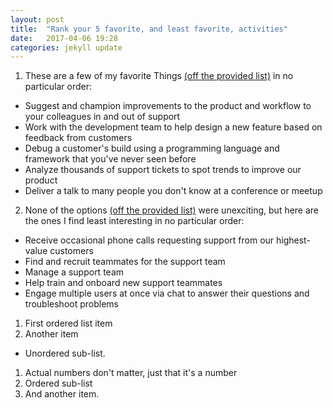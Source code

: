 ```yaml
---
layout: post
title:  "Rank your 5 favorite, and least favorite, activities"
date:   2017-04-06 19:28
categories: jekyll update
---
```

1. These are a few of my favorite Things [(off the provided list)](https://gist.github.com/fool/b0f254ff8c72a5765b6a9138249789d6) in no particular order:  
  * Suggest and champion improvements to the product and workflow to your colleagues in and out of support
  * Work with the development team to help design a new feature based on feedback from customers
  * Debug a customer's build using a programming language and framework that you've never seen before
  * Analyze thousands of support tickets to spot trends to improve our product
  * Deliver a talk to many people you don't know at a conference or meetup  
2. None of the options [(off the provided list)](https://gist.github.com/fool/b0f254ff8c72a5765b6a9138249789d6) were unexciting, but here are the ones I find least interesting in no particular order:  
  * Receive occasional phone calls requesting support from our highest-value customers  
  * Find and recruit teammates for the support team  
  * Manage a support team  
  * Help train and onboard new support teammates  
  * Engage multiple users at once via chat to answer their questions and troubleshoot problems

1. First ordered list item
2. Another item
  * Unordered sub-list. 
1. Actual numbers don't matter, just that it's a number
  1. Ordered sub-list
4. And another item.
